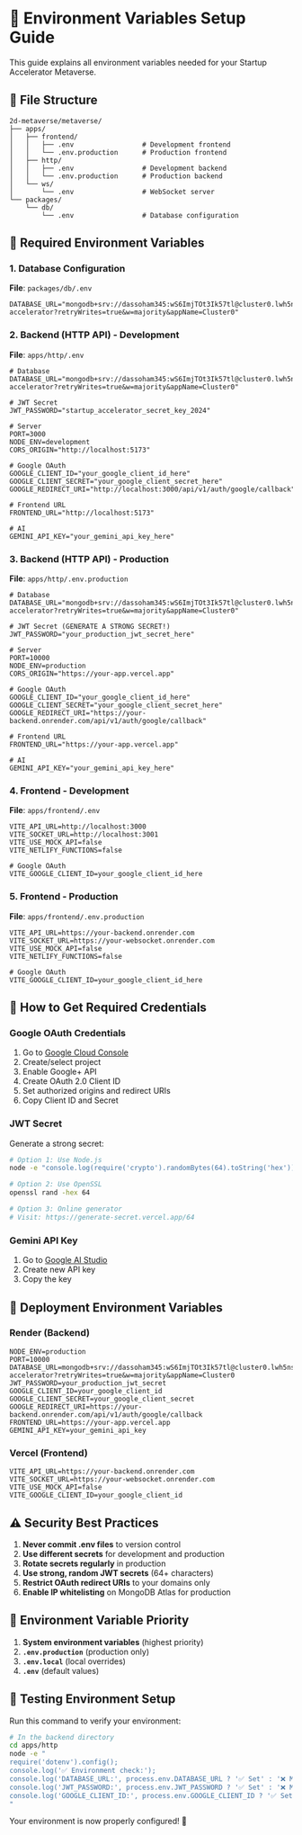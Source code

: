 # 🔧 Environment Variables Setup Guide

This guide explains all environment variables needed for your Startup Accelerator Metaverse.

## 📁 File Structure

```
2d-metaverse/metaverse/
├── apps/
│   ├── frontend/
│   │   ├── .env                 # Development frontend
│   │   └── .env.production      # Production frontend
│   ├── http/
│   │   ├── .env                 # Development backend
│   │   └── .env.production      # Production backend
│   └── ws/
│       └── .env                 # WebSocket server
└── packages/
    └── db/
        └── .env                 # Database configuration
```

## 🔑 Required Environment Variables

### 1. Database Configuration

**File**: `packages/db/.env`
```env
DATABASE_URL="mongodb+srv://dassoham345:wS6ImjTOt3Ik57tl@cluster0.lwh5nso.mongodb.net/startup-accelerator?retryWrites=true&w=majority&appName=Cluster0"
```

### 2. Backend (HTTP API) - Development

**File**: `apps/http/.env`
```env
# Database
DATABASE_URL="mongodb+srv://dassoham345:wS6ImjTOt3Ik57tl@cluster0.lwh5nso.mongodb.net/startup-accelerator?retryWrites=true&w=majority&appName=Cluster0"

# JWT Secret
JWT_PASSWORD="startup_accelerator_secret_key_2024"

# Server
PORT=3000
NODE_ENV=development
CORS_ORIGIN="http://localhost:5173"

# Google OAuth
GOOGLE_CLIENT_ID="your_google_client_id_here"
GOOGLE_CLIENT_SECRET="your_google_client_secret_here"
GOOGLE_REDIRECT_URI="http://localhost:3000/api/v1/auth/google/callback"

# Frontend URL
FRONTEND_URL="http://localhost:5173"

# AI
GEMINI_API_KEY="your_gemini_api_key_here"
```

### 3. Backend (HTTP API) - Production

**File**: `apps/http/.env.production`
```env
# Database
DATABASE_URL="mongodb+srv://dassoham345:wS6ImjTOt3Ik57tl@cluster0.lwh5nso.mongodb.net/startup-accelerator?retryWrites=true&w=majority&appName=Cluster0"

# JWT Secret (GENERATE A STRONG SECRET!)
JWT_PASSWORD="your_production_jwt_secret_here"

# Server
PORT=10000
NODE_ENV=production
CORS_ORIGIN="https://your-app.vercel.app"

# Google OAuth
GOOGLE_CLIENT_ID="your_google_client_id_here"
GOOGLE_CLIENT_SECRET="your_google_client_secret_here"
GOOGLE_REDIRECT_URI="https://your-backend.onrender.com/api/v1/auth/google/callback"

# Frontend URL
FRONTEND_URL="https://your-app.vercel.app"

# AI
GEMINI_API_KEY="your_gemini_api_key_here"
```

### 4. Frontend - Development

**File**: `apps/frontend/.env`
```env
VITE_API_URL=http://localhost:3000
VITE_SOCKET_URL=http://localhost:3001
VITE_USE_MOCK_API=false
VITE_NETLIFY_FUNCTIONS=false

# Google OAuth
VITE_GOOGLE_CLIENT_ID=your_google_client_id_here
```

### 5. Frontend - Production

**File**: `apps/frontend/.env.production`
```env
VITE_API_URL=https://your-backend.onrender.com
VITE_SOCKET_URL=https://your-websocket.onrender.com
VITE_USE_MOCK_API=false
VITE_NETLIFY_FUNCTIONS=false

# Google OAuth
VITE_GOOGLE_CLIENT_ID=your_google_client_id_here
```

## 🔐 How to Get Required Credentials

### Google OAuth Credentials

1. Go to [Google Cloud Console](https://console.cloud.google.com/)
2. Create/select project
3. Enable Google+ API
4. Create OAuth 2.0 Client ID
5. Set authorized origins and redirect URIs
6. Copy Client ID and Secret

### JWT Secret

Generate a strong secret:
```bash
# Option 1: Use Node.js
node -e "console.log(require('crypto').randomBytes(64).toString('hex'))"

# Option 2: Use OpenSSL
openssl rand -hex 64

# Option 3: Online generator
# Visit: https://generate-secret.vercel.app/64
```

### Gemini API Key

1. Go to [Google AI Studio](https://makersuite.google.com/app/apikey)
2. Create new API key
3. Copy the key

## 🚀 Deployment Environment Variables

### Render (Backend)
```env
NODE_ENV=production
PORT=10000
DATABASE_URL=mongodb+srv://dassoham345:wS6ImjTOt3Ik57tl@cluster0.lwh5nso.mongodb.net/startup-accelerator?retryWrites=true&w=majority&appName=Cluster0
JWT_PASSWORD=your_production_jwt_secret
GOOGLE_CLIENT_ID=your_google_client_id
GOOGLE_CLIENT_SECRET=your_google_client_secret
GOOGLE_REDIRECT_URI=https://your-backend.onrender.com/api/v1/auth/google/callback
FRONTEND_URL=https://your-app.vercel.app
GEMINI_API_KEY=your_gemini_api_key
```

### Vercel (Frontend)
```env
VITE_API_URL=https://your-backend.onrender.com
VITE_SOCKET_URL=https://your-websocket.onrender.com
VITE_USE_MOCK_API=false
VITE_GOOGLE_CLIENT_ID=your_google_client_id
```

## ⚠️ Security Best Practices

1. **Never commit .env files** to version control
2. **Use different secrets** for development and production
3. **Rotate secrets regularly** in production
4. **Use strong, random JWT secrets** (64+ characters)
5. **Restrict OAuth redirect URIs** to your domains only
6. **Enable IP whitelisting** on MongoDB Atlas for production

## 🔄 Environment Variable Priority

1. **System environment variables** (highest priority)
2. **`.env.production`** (production only)
3. **`.env.local`** (local overrides)
4. **`.env`** (default values)

## 🧪 Testing Environment Setup

Run this command to verify your environment:
```bash
# In the backend directory
cd apps/http
node -e "
require('dotenv').config();
console.log('✅ Environment check:');
console.log('DATABASE_URL:', process.env.DATABASE_URL ? '✅ Set' : '❌ Missing');
console.log('JWT_PASSWORD:', process.env.JWT_PASSWORD ? '✅ Set' : '❌ Missing');
console.log('GOOGLE_CLIENT_ID:', process.env.GOOGLE_CLIENT_ID ? '✅ Set' : '❌ Missing');
"
```

Your environment is now properly configured! 🎉
